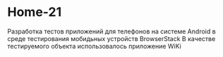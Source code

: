 # Home-21
Разработка тестов приложений для телефонов на системе Android в среде тестирования мобидьных устройств BrowserStack
В качестве тестируемого объекта использовалось приложение WiKi
